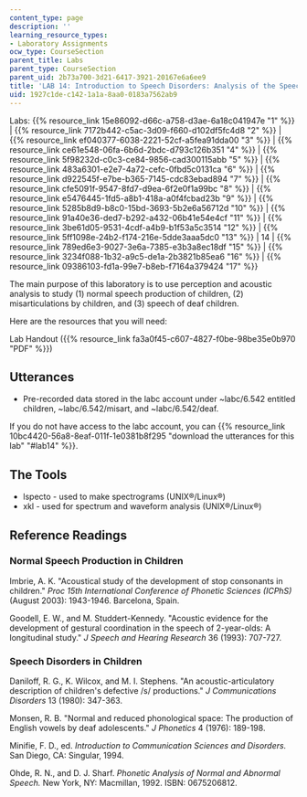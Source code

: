 ```yaml
---
content_type: page
description: ''
learning_resource_types:
- Laboratory Assignments
ocw_type: CourseSection
parent_title: Labs
parent_type: CourseSection
parent_uid: 2b73a700-3d21-6417-3921-20167e6a6ee9
title: 'LAB 14: Introduction to Speech Disorders: Analysis of the Speech of Children'
uid: 1927c1de-c142-1a1a-8aa0-0183a7562ab9
---
```


Labs: {{% resource_link 15e86092-d66c-a758-d3ae-6a18c041947e "1" %}} | {{% resource_link 7172b442-c5ac-3d09-f660-d102df5fc4d8 "2" %}} | {{% resource_link ef040377-6038-2221-52cf-a5fea91dda00 "3" %}} | {{% resource_link ce61e548-06fa-6b6d-2bdc-d793c126b351 "4" %}} | {{% resource_link 5f98232d-c0c3-ce84-9856-cad300115abb "5" %}} | {{% resource_link 483a6301-e2e7-4a72-cefc-0fbd5c0131ca "6" %}} | {{% resource_link d922545f-e7be-b365-7145-cdc83ebad894 "7" %}} | {{% resource_link cfe5091f-9547-8fd7-d9ea-6f2e0f1a99bc "8" %}} | {{% resource_link e5476445-1fd5-a8b1-418a-a0f4fcbad23b "9" %}} | {{% resource_link 5285b8d9-b8c0-15bd-3693-5b2e6a56712d "10" %}} | {{% resource_link 91a40e36-ded7-b292-a432-06b41e54e4cf "11" %}} | {{% resource_link 3be61d05-9531-4cdf-a4b9-b1f53a5c3514 "12" %}} | {{% resource_link 5ff1098e-24b2-f174-216e-5dde3aaa5dc0 "13" %}} | 14 | {{% resource_link 789ed6e3-9027-3e6a-7385-e3b3a8ec18df "15" %}} | {{% resource_link 3234f088-1b32-a9c5-de1a-2b3821b85ea6 "16" %}} | {{% resource_link 09386103-fd1a-99e7-b8eb-f7164a379424 "17" %}}

The main purpose of this laboratory is to use perception and acoustic analysis to study (1) normal speech production of children, (2) misarticulations by children, and (3) speech of deaf children.

Here are the resources that you will need:

Lab Handout ({{% resource_link fa3a0f45-c607-4827-f0be-98be35e0b970 "PDF" %}})

Utterances
----------

*   Pre-recorded data stored in the labc account under ~labc/6.542 entitled children, ~labc/6.542/misart, and ~labc/6.542/deaf.

If you do not have access to the labc account, you can {{% resource_link 10bc4420-56a8-8eaf-011f-1e0381b8f295 "download the utterances for this lab" "#lab14" %}}.

The Tools
---------

*   lspecto - used to make spectrograms (UNIX®/Linux®)
*   xkl - used for spectrum and waveform analysis (UNIX®/Linux®)

Reference Readings
------------------

### Normal Speech Production in Children

Imbrie, A. K. "Acoustical study of the development of stop consonants in children." _Proc 15th International Conference of Phonetic Sciences (ICPhS)_ (August 2003): 1943-1946. Barcelona, Spain.

Goodell, E. W., and M. Studdert-Kennedy. "Acoustic evidence for the development of gestural coordination in the speech of 2-year-olds: A longitudinal study." _J Speech and Hearing Research_ 36 (1993): 707-727.

### Speech Disorders in Children

Daniloff, R. G., K. Wilcox, and M. I. Stephens. "An acoustic-articulatory description of children's defective /s/ productions." _J Communications Disorders_ 13 (1980): 347-363.

Monsen, R. B. "Normal and reduced phonological space: The production of English vowels by deaf adolescents." _J Phonetics_ 4 (1976): 189-198.

Minifie, F. D., ed. _Introduction to Communication Sciences and Disorders._ San Diego, CA: Singular, 1994.

Ohde, R. N., and D. J. Sharf. _Phonetic Analysis of Normal and Abnormal Speech._ New York, NY: Macmillan, 1992. ISBN: 0675206812.
